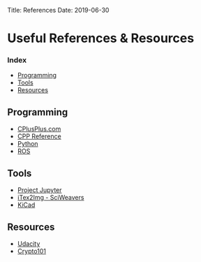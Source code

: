 Title: References
Date: 2019-06-30

Useful References & Resources
========================================================================================================================

### Index

* [Programming](#programming)
* [Tools](#tools)
* [Resources](#resources)



<a name='programming'></a>
Programming
------------------------------------------------------------------------------------------------------------------------
* [CPlusPlus.com](https://www.cplusplus.com)
* [CPP Reference](https://cppreference.com)
* [Python](https://python.org)
* [ROS](https://ros.org)


<a name='tools'></a>
Tools
------------------------------------------------------------------------------------------------------------------------
* [Project Jupyter](https://jupyter.org)
* [iTex2Img - SciWeavers](http://www.sciweavers.org/free-online-latex-equation-editor)
* [KiCad](https://kicad-pcb.org)


<a name='resources'></a>
Resources
------------------------------------------------------------------------------------------------------------------------
* [Udacity](https://udacity.com)
* [Crypto101](https://www.crypto101.io)
